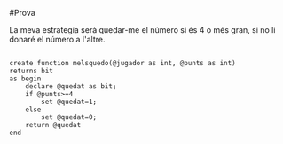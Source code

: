 #Prova

La meva estrategia serà quedar-me el número si és 4 o més gran, si no li donaré el número a l'altre.

```

create function melsquedo(@jugador as int, @punts as int)
returns bit
as begin
	declare @quedat as bit;
	if @punts>=4
		set @quedat=1;
	else
		set @quedat=0;
	return @quedat
end

```
